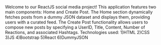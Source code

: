 Welcome to our ReactJS social media project!
This application features two main components: Home and Create Post. 
  The Home section dynamically fetches posts from a dummy JSON dataset and displays them, providing users with a curated feed.
  The Create Post functionality allows users to compose new posts by specifying a UserID, Title, Content, Number of Reactions, and associated Hashtags. 
Technologies used:
1)HTML
2)CSS
3)JS
4)Bootstrap
5)React
6)DummyJSON
